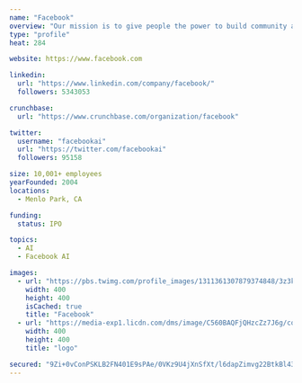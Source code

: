 ```yaml
---
name: "Facebook"
overview: "Our mission is to give people the power to build community and bring the world closer together."
type: "profile"
heat: 284

website: https://www.facebook.com

linkedin:
  url: "https://www.linkedin.com/company/facebook/"
  followers: 5343053

crunchbase:
  url: "https://www.crunchbase.com/organization/facebook"

twitter:
  username: "facebookai"
  url: "https://twitter.com/facebookai"
  followers: 95158

size: 10,001+ employees
yearFounded: 2004
locations:
  - Menlo Park, CA

funding:
  status: IPO

topics:
  - AI
  - Facebook AI

images:
  - url: "https://pbs.twimg.com/profile_images/1311361307879374848/3z3kqQdi_400x400.png"
    width: 400
    height: 400
    isCached: true
    title: "Facebook"
  - url: "https://media-exp1.licdn.com/dms/image/C560BAQFjQHzcZz7J6g/company-logo_200_200/0?e=1594857600&v=beta&t=QPegFK65RwVX6DuONQdSkvYUBbIIMn1_67qhdw2Z7EA"
    width: 400
    height: 400
    title: "logo"

secured: "9Zi+0vConPSKLB2FN401E9sPAe/0VKz9U4jXnSfXt/l6dapZimvg22BtkBl43sbXL6qoAYhrFUDWb1C9mUiKKOoKH2Lemd0Zf2eII2Zi69AWaE1K6mTGsBy+aKU+cYTf+s2prFh4VKk1Sp+6Icukbm6U4xJOfnlOK+gIQ1ntsVEEtEE5LwwOVef89MR/4/dz7RXh+FCX4WjS6NTCs08llSaTUnMjIIgNcEom0zmACOrwcb4SzNE7Zd3XBWxS0v+Cn68jYGPI/0Yp54UWD7KxadO6hj2XaS8zxRoMABXg49lFjFZUO1V0bVhJ7Q49f83odcH8l650TU2X3kXsOqu0vDG7RohYcXKwejEMXHiu3QHJyeK8FS0LadlpMvDFlUPYF/wLv4FfFfT6SMSeuy0bB3pM9Asg4irfQdfo3Gj+Duc=;kAvKEk8bkcXVxRX1fDdOmw=="
---
```


